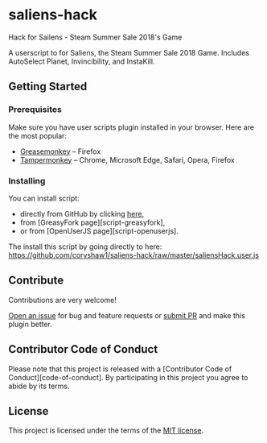 # saliens-hack
Hack for Sailens - Steam Summer Sale 2018's Game

A userscript to for Saliens, the Steam Summer Sale 2018 Game. Includes AutoSelect Planet, Invincibility, and InstaKill.

## Getting Started

### Prerequisites

Make sure you have user scripts plugin installed in your browser. Here are the most popular:

* [Greasemonkey](http://www.greasespot.net/) – Firefox
* [Tampermonkey](https://tampermonkey.net/) – Chrome, Microsoft Edge, Safari, Opera, Firefox
  
### Installing

You can install script:

* directly from GitHub by clicking [here][script-github],
* from [GreasyFork page][script-greasyfork],
* or from [OpenUserJS page][script-openuserjs].

The install this script by going directly to here: https://github.com/coryshaw1/saliens-hack/raw/master/saliensHack.user.js

## Contribute

Contributions are very welcome!

[Open an issue][issues-new] for bug and feature requests or [submit PR][pull-request] and make this plugin better.

## Contributor Code of Conduct

Please note that this project is released with a [Contributor Code of Conduct][code-of-conduct]. By participating in this project you agree to abide by its terms. 

## License

This project is licensed under the terms of the [MIT license][license].

[issues-new]: https://github.com/coryshaw1/saliens-hack/issues/new
[license]: LICENSE
[pull-request]: https://github.com/coryshaw1/saliens-hack/compare
[script-github]: https://github.com/coryshaw1/saliens-hack/raw/master/saliensHack.user.js
